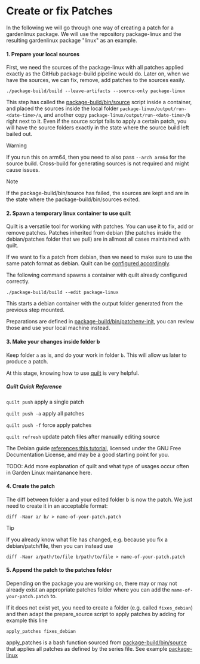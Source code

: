 # Create or fix Patches

In the following we will go through one way of creating a patch for a gardenlinux package. 
We will use the repository package-linux and the resulting gardenlinux package "linux" as an example.

#### 1. Prepare your local sources

First, we need the sources of the package-linux with all patches applied exactly as the GitHub package-build pipeline would do. 
Later on, when we have the sources, we can fix, remove, add patches to the sources easily. 


```
./package-build/build --leave-artifacts --source-only package-linux
```
This step has called the [package-build/bin/source](https://github.com/gardenlinux/package-build/blob/main/bin/source) script inside a container, and placed the sources inside the local folder `package-linux/output/run-<date-time>/a`, and another copy `package-linux/output/run-<date-time>/b` right next to it. Even if the source script fails to apply a certain patch, you will have the source folders exactly in the state where the source build left bailed out. 


> [!Warning]
> If you run this on arm64, then you need to also pass `--arch arm64` for the source build. Cross-build for generating sources is not required and might cause issues.

> [!Note]
> If the package-build/bin/source has failed, the sources are kept and are in the state where the package-build/bin/sources exited. 

#### 2. Spawn a temporary linux container to use quilt 

Quilt is a versatile tool for working with patches. You can use it to fix, add or remove patches. 
Patches inherited from debian (the patches inside the debian/patches folder that we pull) are in allmost all cases maintained with quilt.

If we want to fix a patch from debian, then we need to make sure to use the same patch format as debian. Quilt can be [configured accordingly](https://wiki.debian.org/UsingQuilt#Using_quilt_with_Debian_source_packages). 

The following command spawns a container with quilt already configured correctly.


```
./package-build/build --edit package-linux
```

This starts a debian container with the output folder generated from the previous step mounted. 

Preparations are defined in [package-build/bin/patchenv-init](https://github.com/gardenlinux/package-build/blob/main/bin/patchenv-init),
you can review those and use your local machine instead. 

#### 3. Make your changes inside folder b 

Keep folder `a` as is, and do your work in folder `b`.
This will allow us later to produce a patch.

At this stage, knowing how to use [quilt](https://en.wikipedia.org/wiki/Quilt_(software)) is very helpful.

##### Quilt Quick Reference

`quilt push` apply a single patch

`quilt push -a` apply all patches

`quilt push -f` force apply patches

`quilt refresh` update patch files after manually editing source

The Debian guide [references this tutorial](http://www.shakthimaan.com/downloads/glv/quilt-tutorial/quilt-doc.pdf), licensed under the GNU Free Documentation License, and may be a good starting point for you. 

TODO: Add more explanation of quilt and what type of usages occur often in Garden Linux maintanance here.

#### 4. Create the patch 

The diff between folder a and your edited folder b is now the patch. We just need to create it in an acceptable format:

```
diff -Naur a/ b/ > name-of-your-patch.patch 
```

> [!Tip]
> If you already know what file has changed, e.g. because you fix a debian/patch/file, then you can instead use
> ```
> diff -Naur a/path/to/file b/path/to/file > name-of-your-patch.patch 
> ```

#### 5. Append the patch to the patches folder

Depending on the package you are working on, there may or may not already exist an appropriate patches folder where you can add the `name-of-your-patch.patch` to.

If it does not exist yet, you need to create a folder (e.g. called `fixes_debian`) and then adapt the prepare_source script to apply patches by adding for example this line
```
apply_patches fixes_debian
```

apply_patches is a bash function sourced from [package-build/bin/source](https://github.com/gardenlinux/package-build/blob/main/bin/source) that applies all patches as defined by the series file. 
See example [package-linux](https://github.com/gardenlinux/package-linux/blob/18baefb947b6fb3a4abaa9c58b6a42be3117e6dd/prepare_source#L30C1-L30C27)


